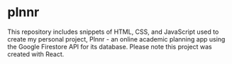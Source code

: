 # plnnr
This repository includes snippets of HTML, CSS, and JavaScript used to create my personal project, Plnnr - an online academic planning app using the Google Firestore API for its database. Please note this project was created with React.
